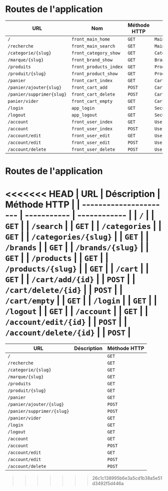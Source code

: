 # Routes de l'application

| URL                       | Nom                     | Méthode HTTP | Contrôleur           | Méthode  | Titre HTML |
| ------------------------- | ----------------------- | ------------ | -------------------- | -------- | ---------- |
| `/`                       | `front_main_home`       | `GET`        | `MainController`     | `home`   |            |
| `/recherche`              | `front_main_search`     | `GET`        | `MainController`     | `search` |            |
| `/categorie/{slug}`       | `front_category_show` | `GET`        | `CategoryController` | `show`   |            |
| `/marque/{slug}`          | `front_brand_show`     | `GET`        | `BrandController`    | `show`   |            |
| `/produits`               | `front_products_index`  | `GET`        | `ProductController`  | `index`  |            |
| `/produit/{slug}`         | `front_product_show`   | `GET`        | `ProductController`  | `show`   |            |
| `/panier`                 | `front_cart_index`      | `GET`        | `CartController`     | `index`  |            |
| `/panier/ajouter{slug}`   | `front_cart_add`        | `POST`       | `CartController`     | `add`    |            |
| `/panier/supprimer{slug}` | `front_cart_delete`     | `POST`       | `CartController`     | `delete` |            |
| `panier/vider`            | `front_cart_empty`      | `GET`        | `CartController`     | `empty`  |            |
| `/login`                  | `app_login`             | `GET`        | `SecurityController` | `login`  |            |
| `/logout`                 | `app_logout`            | `GET`        | `SecurityController` | `logout` |            |
| `/account`                | `front_user_index`      | `GET`        | `UserController`     | `index`  |            |
| `/account`                | `front_user_index`      | `POST`       | `UserController`     | `index`  |            |
| `/account/edit`           | `front_user_edit`       | `GET`        | `UserController`     | `edit`   |            |
| `/account/edit`           | `front_user_edit`       | `POST`       | `UserController`     | `edit`   |            |
| `/account/delete`         | `front_user_delete`     | `POST`       | `UserController`     | `delete` |            |




# Routes de l'application

<<<<<<< HEAD
| URL                    | Déscription | Méthode HTTP |
| ---------------------- | ----------- | ------------ |
| `/`                    |             | `GET`        |
| `/search`              |             | `GET`        |
| `/categories`          |             | `GET`        |
| `/categories/{slug}`   |             | `GET`        |
| `/brands`              |             | `GET`        |
| `/brands/{slug}`       |             | `GET`        |
| `/products`            |             | `GET`        |
| `/products/{slug}`     |             | `GET`        |
| `/cart`                |             | `GET`        |
| `/cart/add/{id}`       |             | `POST`       |
| `/cart/delete/{id}`    |             | `POST`       |
| `/cart/empty`          |             | `GET`        |
| `/login`               |             | `GET`        |
| `/logout`              |             | `GET`        |
| `/account`             |             | `GET`        |
| `/account/edit/{id}`   |             | `POST`       |
| `/account/delete/{id}` |             | `POST`       |
=======
| URL                        | Déscription | Méthode HTTP |
| -------------------------- | ----------- | ------------ |
| `/`                        |             | `GET`        |
| `/recherche`               |             | `GET`        |
| `/categorie/{slug}`        |             | `GET`        |
| `/marque/{slug}`           |             | `GET`        |
| `/produits`                |             | `GET`        |
| `/produit/{slug}`          |             | `GET`        |
| `/panier`                  |             | `GET`        |
| `/panier/ajouter/{slug}`   |             | `POST`       |
| `/panier/supprimer/{slug}` |             | `POST`       |
| `/panier/vider`            |             | `GET`        |
| `/login`                   |             | `GET`        |
| `/logout`                  |             | `GET`        |
| `/account`                 |             | `GET`        |
| `/account`                 |             | `POST`       |
| `/account/edit`            |             | `GET`        |
| `/account/edit`            |             | `POST`       |
| `/account/delete`          |             | `POST`       |
>>>>>>> 26c1c138995b6e3a5cd1b38a5e51d3492f5d446a

